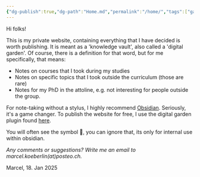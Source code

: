 ```yaml
---
{"dg-publish":true,"dg-path":"Home.md","permalink":"/home/","tags":["gardenEntry"],"updated":"2025-01-18T17:43:38.212+01:00"}
---
```


Hi folks!

This is my private website, containing everything that I have decided is worth publishing. It is meant as a 'knowledge vault', also called a 'digital garden'. Of course, there is a definition for that word, but for me specifically, that means:
- Notes on courses that I took during my studies 
- Notes on specific topics that I took outside the curriculum (those are rare)
- Notes for my PhD in the attoline, e.g. not interesting for people outside the group.

For note-taking without a stylus, I highly recommend [Obsidian](https://obsidian.md/). Seriously, it's a game changer. To publish the website for free, I use the digital garden plugin found [here](https://github.com/oleeskild/obsidian-digital-garden). 

You will often see the symbol 🔗, you can ignore that, its only for internal use within obsidian.

_Any comments or suggestions? Write me an email to marcel.koeberlin(at)posteo.ch._

Marcel, 18. Jan 2025